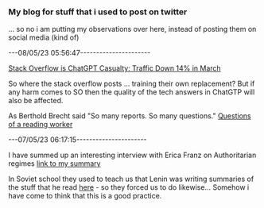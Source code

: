 
### My blog for stuff that i used to post on twitter

... so no i am putting my observations over here, instead of posting them on social media (kind of)


---08/05/23 05:56:47----------------------

[Stack Overflow is ChatGPT Casualty: Traffic Down 14% in March](https://www.similarweb.com/blog/insights/ai-news/stack-overflow-chatgpt/)

So where the stack overflow posts ... training their own replacement?
But if any harm comes to SO then the quality of the tech answers in ChatGTP will also be affected.

As Berthold Brecht said "So many reports. So many questions."  [Questions of a reading worker](https://www.emag-augsburg.de/2018/02/21/questions-of-a-reading-worker/)

---07/05/23 06:17:15----------------------

I have summed up an interesting interview with Erica Franz on Authoritarian regimes [link to my summary](https://github.com/MoserMichael/my-notes/blob/master/political-stuff.txt)

In Soviet school they used to teach us that Lenin was writing summaries of the stuff that he read [here](https://prorivists.org/how_lenin_worked_with_a_book/) - so they forced us to do likewise... Somehow i have come to think that this is a good practice.

